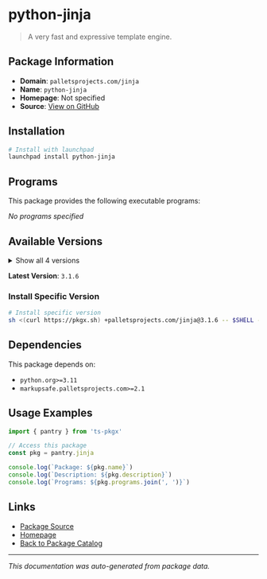 # python-jinja

> A very fast and expressive template engine.

## Package Information

- **Domain**: `palletsprojects.com/jinja`
- **Name**: `python-jinja`
- **Homepage**: Not specified
- **Source**: [View on GitHub](https://github.com/pkgxdev/pantry/tree/main/projects/palletsprojects.com/jinja/package.yml)

## Installation

```bash
# Install with launchpad
launchpad install python-jinja
```

## Programs

This package provides the following executable programs:

*No programs specified*

## Available Versions

<details>
<summary>Show all 4 versions</summary>

- `3.1.6`, `3.1.5`, `3.1.4`, `3.1.3`

</details>

**Latest Version**: `3.1.6`

### Install Specific Version

```bash
# Install specific version
sh <(curl https://pkgx.sh) +palletsprojects.com/jinja@3.1.6 -- $SHELL -i
```

## Dependencies

This package depends on:

- `python.org>=3.11`
- `markupsafe.palletsprojects.com>=2.1`

## Usage Examples

```typescript
import { pantry } from 'ts-pkgx'

// Access this package
const pkg = pantry.jinja

console.log(`Package: ${pkg.name}`)
console.log(`Description: ${pkg.description}`)
console.log(`Programs: ${pkg.programs.join(', ')}`)
```

## Links

- [Package Source](https://github.com/pkgxdev/pantry/tree/main/projects/palletsprojects.com/jinja/package.yml)
- [Homepage](#)
- [Back to Package Catalog](../../package-catalog.md)

---

*This documentation was auto-generated from package data.*
